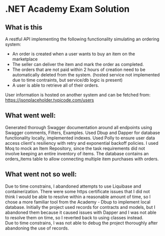 # .NET Academy Exam Solution

## What is this
A restful API implementing the following functionality simulating an ordering system:  
* An order is created when a user wants to buy an item on the marketplace
* The seller can deliver the item and mark the order as completed.
* The orders that are not paid within 2 hours of creation need to be automatically deleted from the system. (hosted service not implemented due to time contraints, but service/db logic is present)
* A user is able to retrieve all of their orders.

User information is hosted on another system and can be fetched from: https://jsonplaceholder.typicode.com/users  

## What went well:
Generated thorough Swagger documentation around all endpoints using Swagger comments, Filters, Examples. Used Dbup and Dapper for database functionality locally, implemented indexes. Used Polly to ensure user data access client's resiliency with retry and exponential backoff policies. I used Moq to mock an Item Repository, since the task requirements did not involve keeping an entire inventory of items. The database contains an orders_items table to allow connecting multiple item purchases with orders.

## What went not so well:
Due to time constrains, I abandoned attempts to use Liquibase and containerization. There were some https certificate issues that I did not think I would be able to resolve within a reasonable amount of time, so I chose a more familiar tool from the Academy - Dbup to implement local database. Initially the project used records for contracts and models, but I abandoned them because it caused issues with Dapper and I was not able to resolve them on time, so I reverted back to using classes instead.  
Due to time constrains, I was not able to debug the project thoroughly after abandoning the use of records.
